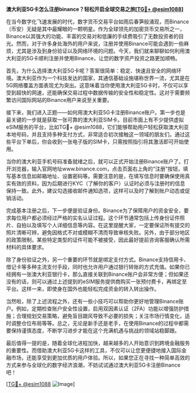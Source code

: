 **澳大利亚5G卡怎么注册binance？轻松开启全球交易之旅[[TG💪+ @esim1088](https://t.me/s/esim1088)]**

在当今数字化飞速发展的时代，数字货币交易平台如雨后春笋般涌现，而Binance（币安）无疑是其中最耀眼的一颗明星。作为全球领先的加密货币交易所之一，Binance以其强大的功能、丰富的交易对和低廉的手续费吸引了无数投资者的目光。然而，对于许多身处海外的用户来说，注册并使用Binance可能会遇到一些麻烦，尤其是涉及到身份验证以及网络环境的问题。今天，我们就来聊聊如何利用澳大利亚的5G卡顺利注册并使用Binance，让您的数字资产投资之路更加顺畅。

首先，为什么选择澳大利亚5G卡呢？答案很简单：稳定、快速且安全的网络环境。澳大利亚作为一个科技发达的国家，其通信基础设施堪称世界一流，尤其是在5G网络覆盖方面表现尤为突出。这意味着当你使用澳大利亚5G卡时，不仅可以享受到超快的网速，还能确保交易过程中数据传输的安全性和稳定性。这对于需要频繁访问国际网站的Binance用户来说至关重要。

接下来，我们进入正题——如何用澳大利亚5G卡注册Binance账户。第一步也是最关键的一步就是获取一张可靠的澳大利亚SIM卡。目前市面上有不少提供虚拟eSIM服务的平台，比如TG💪+ @esim1088，它们能够帮助用户轻松获取澳大利亚本地号码，并且支持多种支付方式，非常适合初次接触这一领域的朋友们。通过这些平台下单后，你会收到一张电子版的SIM卡，只需按照指引将其激活即可开始使用。

当你的澳大利亚手机号码准备就绪之后，就可以正式开始注册Binance账户了。打开浏览器，输入官网地址www.binance.com，点击页面右上角的“注册”按钮，填写基本信息如邮箱地址、设置密码等。需要注意的是，在填写信息时要确保使用真实有效的资料，因为后期进行KYC（了解你的客户）认证时必须与注册时的信息保持一致。此外，建议勾选接收邮件通知选项，这样可以及时了解到账户动态或促销活动。

完成基本注册之后，下一步便是验证身份。Binance为了保障用户的资金安全，要求每位用户都必须经过严格的实名认证过程。这个环节通常包括上传身份证件照片、自拍以及填写个人详细信息等内容。在这里提醒大家，一定要保证所有提交的照片清晰可辨，避免因格式不对或模糊不清而导致审核失败。另外，由于部分地区的政策限制，某些特定类型的证件可能不被接受，因此最好提前咨询客服确认所需材料的具体要求。

除了身份验证之外，另一个重要的环节就是绑定支付方式。Binance支持信用卡、借记卡等多种主流支付手段，同时也允许用户通过银行转账的方式充值。如果你已经拥有一张澳大利亚银行卡，那么直接关联到Binance账户会非常方便；但如果还没有的话，则可以通过上述提到的eSIM服务提供商购买一张预付费卡，再绑定至平台。这样一来，即使身在国外也能轻松完成资金的转入转出操作。

当然啦，除了上述流程之外，还有一些小技巧可以帮助你更好地管理Binance账户。例如，定期检查账户安全性设置，启用双因素认证（2FA）功能以增强防护措施；合理规划交易策略，避免盲目跟风导致不必要的损失；关注市场行情变化，适时调整仓位布局等等。总之，无论是新手还是老手，在使用Binance的过程中都需要保持谨慎态度，不断学习进步才能在这个充满机遇与挑战的领域站稳脚跟。

最后值得一提的是，随着全球化进程加快，越来越多的人开始意识到跨境金融服务的重要性。而借助澳大利亚5G卡这样的工具，不仅可以让您更便捷地接入国际金融市场，还能享受到更加优质的用户体验。所以，如果您正在寻找一种简单高效的方式来参与全球化的数字经济浪潮，不妨试试通过澳大利亚5G卡注册Binance吧！

[[TG💪+ @esim1088](https://t.me/s/esim1088) ![Image](https://i.postimg.cc/4NQfJmqS/Snipaste-2025-05-13-00-14-12.png)]